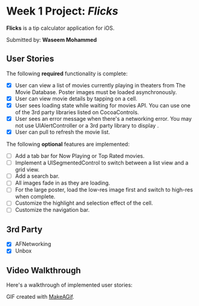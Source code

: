 # Week 1 Project: *Flicks*

**Flicks** is a tip calculator application for iOS.

Submitted by: **Waseem Mohammed**

## User Stories

The following **required** functionality is complete:

* [x] User can view a list of movies currently playing in theaters from The Movie Database. Poster images must be loaded asynchronously.
* [x] User can view movie details by tapping on a cell.
* [x] User sees loading state while waiting for movies API. You can use one of the 3rd party libraries listed on CocoaControls.
* [x] User sees an error message when there's a networking error. You may not use UIAlertController or a 3rd party library to display .
* [x] User can pull to refresh the movie list.

The following **optional** features are implemented:
* [ ] Add a tab bar for Now Playing or Top Rated movies.
* [ ] Implement a UISegmentedControl to switch between a list view and a grid view.
* [ ] Add a search bar.
* [ ] All images fade in as they are loading.
* [ ] For the large poster, load the low-res image first and switch to high-res when complete.
* [ ] Customize the highlight and selection effect of the cell.
* [ ] Customize the navigation bar.

## 3rd Party
* [x] AFNetworking
* [x] Unbox

## Video Walkthrough 

Here's a walkthrough of implemented user stories:



GIF created with [MakeAGif](http://www.makeagif.com/licecap/).
